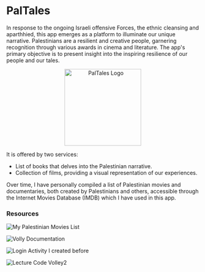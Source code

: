 # PalTales

In response to the ongoing Israeli offensive Forces, the ethnic cleansing and aparthhied, this app emerges as a platform to illuminate our unique narrative. Palestinians are a resilient and creative people, garnering recognition through various awards in cinema and literature. The app's primary objective is to present insight into the inspiring resilience of our people and our tales.

<div align="center">
  <img src="https://github.com/sondosaabed/PalTales/assets/65151701/3db20286-2448-43e8-83ba-e2076c44faa8" alt="PalTales Logo" width="200" height="200">
</div>

It is offered by two services:
- List of books that delves into the Palestinian narrative.
- Collection of films, providing a visual representation of our experiences.

Over time, I have personally compiled a list of Palestinian movies and documentaries, both created by Palestinians and others, accessible through the Internet Movies Database (IMDB) which I have used in this app.

### Resources 
![My Palestinian Movies List](https://www.imdb.com/list/ls563010565/?sort=alpha,asc&st_dt=&mode=detail&page=1)

![Volly Documentation](https://google.github.io/volley/)

![Login Activity I created before](https://github.com/sondosaabed/Mobile-Application-Login/)

![Lecture Code Volley2](https://github.com/szainbzu/volley2/)
